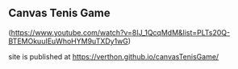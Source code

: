 ## Canvas Tenis Game 
(https://www.youtube.com/watch?v=8IJ_1QcqMdM&list=PLTs20Q-BTEMOkuuIEuWhoHYM9uTXDy1wG)

site is published at https://verthon.github.io/canvasTenisGame/


